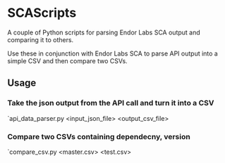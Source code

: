# SCAScripts

A couple of Python scripts for parsing Endor Labs SCA output and comparing it to others. 

Use these in conjunction with Endor Labs SCA to parse API output into a simple CSV and then compare two CSVs.

## Usage

### Take the json output from the API call and turn it into a CSV

`api_data_parser.py <input_json_file> <output_csv_file>

### Compare two CSVs containing dependecny, version

`compare_csv.py <master.csv> <test.csv>
